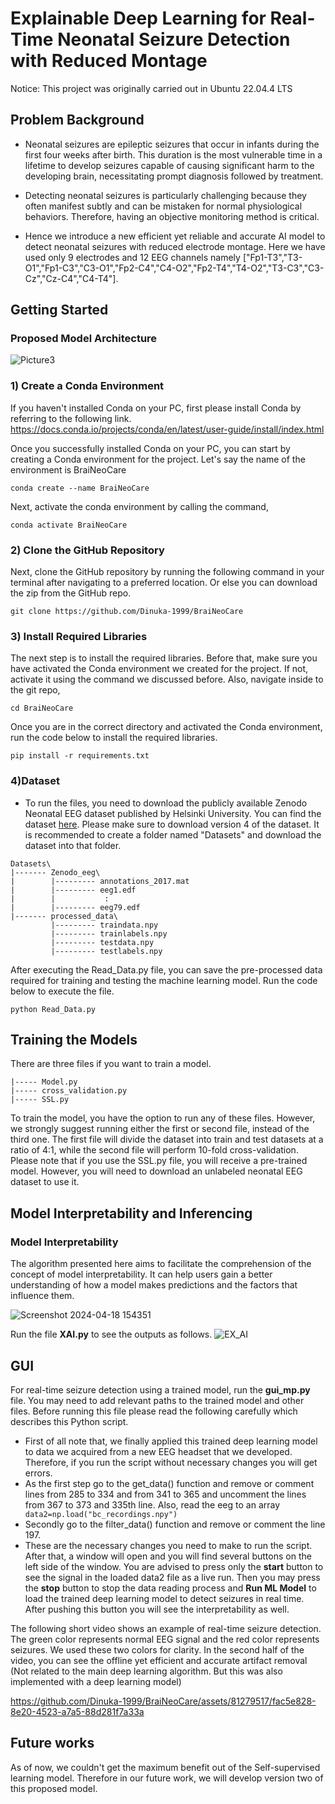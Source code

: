 # Explainable Deep Learning for Real-Time Neonatal Seizure Detection with Reduced Montage

Notice: This project was originally carried out in Ubuntu 22.04.4 LTS

## Problem Background

* Neonatal seizures are epileptic seizures that occur in infants during the first four weeks after birth. This duration is the most vulnerable time in a lifetime to develop seizures capable of causing significant harm to the developing brain, necessitating prompt diagnosis followed by treatment.

* Detecting neonatal seizures is particularly challenging because they often manifest subtly and can be mistaken for normal physiological behaviors. Therefore, having an objective monitoring method is critical.

* Hence we introduce a new efficient yet reliable and accurate AI model to detect neonatal seizures with reduced electrode montage. Here we have used only 9 electrodes and 12 EEG channels namely ["Fp1-T3","T3-O1","Fp1-C3","C3-O1","Fp2-C4","C4-O2","Fp2-T4","T4-O2","T3-C3","C3-Cz","Cz-C4","C4-T4"].

## Getting Started

### Proposed Model Architecture 
![Picture3](https://github.com/Dinuka-1999/BraiNeoCare/assets/81279517/83bbc390-0394-4d7a-ba8a-3c01a7f46c63)

### 1) Create a Conda Environment

If you haven't installed Conda on your PC, first please install Conda by referring to the following link. https://docs.conda.io/projects/conda/en/latest/user-guide/install/index.html

Once you successfully installed Conda on your PC, you can start by creating a Conda environment for the project. Let's say the name of the environment is BraiNeoCare
```
conda create --name BraiNeoCare
```

Next, activate the conda environment by calling the command,

```
conda activate BraiNeoCare
```
### 2) Clone the GitHub Repository

Next, clone the GitHub repository by running the following command in your terminal after navigating to a preferred location. Or else you can download the zip from the GitHub repo.

```
git clone https://github.com/Dinuka-1999/BraiNeoCare
```

### 3) Install Required Libraries
The next step is to install the required libraries. Before that, make sure you have activated the Conda environment we created for the project. If not, activate it using the command we discussed before. Also, navigate inside to the git repo,
```
cd BraiNeoCare
```
Once you are in the correct directory and activated the Conda environment, run the code below to install the required libraries.

```
pip install -r requirements.txt
```

### 4)Dataset
* To run the files, you need to download the publicly available Zenodo Neonatal EEG dataset published by Helsinki University. You can find the dataset [here](https://zenodo.org/records/4940267). Please make sure to download version 4 of the dataset. It is recommended to create a folder named "Datasets" and download the dataset into that folder.
```
Datasets\
|------- Zenodo_eeg\
|        |--------- annotations_2017.mat
|        |--------- eeg1.edf
|        |           :
|        |--------- eeg79.edf
|------- processed_data\
         |--------- traindata.npy
         |--------- trainlabels.npy
         |--------- testdata.npy
         |--------- testlabels.npy
```

After executing the Read_Data.py file, you can save the pre-processed data required for training and testing the machine learning model. Run the code below to execute the file.
```
python Read_Data.py
```
## Training the Models

There are three files if you want to train a model.
```
|----- Model.py
|----- cross_validation.py
|----- SSL.py
```
To train the model, you have the option to run any of these files. However, we strongly suggest running either the first or second file, instead of the third one. The first file will divide the dataset into train and test datasets at a ratio of 4:1, while the second file will perform 10-fold cross-validation. Please note that if you use the SSL.py file, you will receive a pre-trained model. However, you will need to download an unlabeled neonatal EEG dataset to use it. 

## Model Interpretability and Inferencing 

### Model Interpretability

The algorithm presented here aims to facilitate the comprehension of the concept of model interpretability. It can help users gain a better understanding of how a model makes predictions and the factors that influence them.

![Screenshot 2024-04-18 154351](https://github.com/Dinuka-1999/BraiNeoCare/assets/81279517/fe5a342a-4c57-405e-a08b-86b0bee9ce86)

Run the file **XAI.py** to see the outputs as follows.
![EX_AI](https://github.com/Dinuka-1999/BraiNeoCare/assets/81279517/65e1b984-db88-49c4-ae0b-8c0a2ef46868)

## GUI

For real-time seizure detection using a trained model, run the **gui_mp.py** file. You may need to add relevant paths to the trained model and other files. Before running this file please read the following carefully which describes this Python script.

* First of all note that, we finally applied this trained deep learning model to data we acquired from a new EEG headset that we developed. Therefore, if you run the script without necessary changes you will get errors.
*  As the first step go to the get_data() function and remove or comment lines from 285 to 334 and from 341 to 365 and uncomment the lines from 367 to 373 and 335th line. Also, read the eeg to an array``` data2=np.load("bc_recordings.npy")```
*  Secondly go to the filter_data() function and remove or comment the line 197.
*  These are the necessary changes you need to make to run the script. After that, a window will open and you will find several buttons on the left side of the window. You are advised to press only the **start** button to see the signal in the loaded data2 file as a live run. Then you may press the **stop** button to stop the data reading process and **Run ML Model** to load the trained deep learning model to detect seizures in real time. After pushing this button you will see the interpretability as well.

The following short video shows an example of real-time seizure detection. The green color represents normal EEG signal and the red color represents seizures. We used these two colors for clarity. In the second half of the video, you can see the offline yet efficient and accurate artifact removal (Not related to the main deep learning algorithm. But this was also implemented with a deep learning model)

https://github.com/Dinuka-1999/BraiNeoCare/assets/81279517/fac5e828-8e20-4523-a7a5-88d281f7a33a

## Future works 

As of now, we couldn't get the maximum benefit out of the Self-supervised learning model. Therefore in our future work, we will develop version two of this proposed model.
